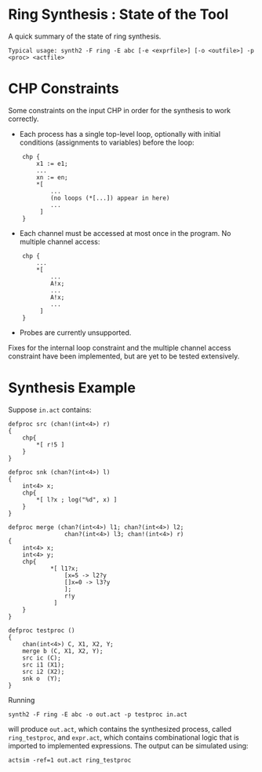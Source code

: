 # Ring Synthesis : State of the Tool

A quick summary of the state of ring synthesis.
```
Typical usage: synth2 -F ring -E abc [-e <exprfile>] [-o <outfile>] -p <proc> <actfile>
```


# CHP Constraints

Some constraints on the input CHP in order for the synthesis to work correctly. 

* Each process has a single top-level loop, optionally with initial conditions (assignments to variables) before the loop:
```
    chp {
        x1 := e1;
        ...
        xn := en;
        *[
            ...
            (no loops (*[...]) appear in here)
            ...
         ]
    }
``` 

* Each channel must be accessed at most once in the program. No multiple channel access:
```
    chp {
        ...
        *[
            ...
            A!x;
            ...
            A!x;
            ...
         ]
    }
``` 

* Probes are currently unsupported. 

Fixes for the internal loop constraint and the multiple channel access constraint have been implemented, but are yet to be tested extensively. 

# Synthesis Example

Suppose `in.act` contains:
```
defproc src (chan!(int<4>) r)
{
    chp{
        *[ r!5 ]
    }
}

defproc snk (chan?(int<4>) l)
{
    int<4> x;
    chp{
        *[ l?x ; log("%d", x) ]
    }
}

defproc merge (chan?(int<4>) l1; chan?(int<4>) l2; 
				chan?(int<4>) l3; chan!(int<4>) r)
{
	int<4> x;
	int<4> y;
	chp{
            *[ l1?x; 
                [x=5 -> l2?y
                []x=0 -> l3?y
                ]; 
                r!y
             ]
	}
}

defproc testproc ()
{
    chan(int<4>) C, X1, X2, Y;
    merge b (C, X1, X2, Y);
    src ic (C);
    src i1 (X1);
    src i2 (X2);
    snk o  (Y);
}
```
Running
```
synth2 -F ring -E abc -o out.act -p testproc in.act
```
will produce `out.act`, which contains the synthesized process, called `ring_testproc`, and `expr.act`, which contains combinational logic that is imported to implemented expressions. The output can be simulated using:
```
actsim -ref=1 out.act ring_testproc
```




